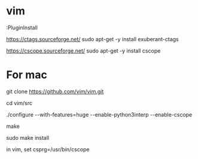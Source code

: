 # vim
:PluginInstall

https://ctags.sourceforge.net/
sudo apt-get -y install exuberant-ctags

https://cscope.sourceforge.net/
sudo apt-get -y install cscope

# For mac

git clone https://github.com/vim/vim.git

cd vim/src

./configure --with-features=huge --enable-python3interp --enable-cscope

make

sudo make install

in vim, set csprg=/usr/bin/cscope

